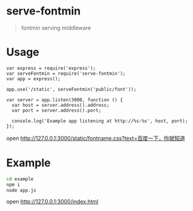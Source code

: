 serve-fontmin
===

> fontmin serving middleware 

# Usage

```javscript
var express = require('express');
var serveFontmin = require('serve-fontmin');
var app = express();

app.use('/static', serveFontmin('public/font'));

var server = app.listen(3000, function () {
  var host = server.address().address;
  var port = server.address().port;

  console.log('Example app listening at http://%s:%s', host, port);
});

```

open <http://127.0.0.1:3000/static/fontname.css?text=百度一下，你就知道>

# Example

```sh
cd example
npm i
node app.js
```

open <http://127.0.0.1:3000/index.html>
